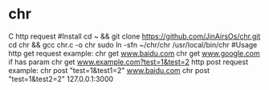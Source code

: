 # chr
C http request
#Install
cd ~ && git clone https://github.com/JinAirsOs/chr.git
cd chr && gcc chr.c -o chr
sudo ln -sfn ~/chr/chr /usr/local/bin/chr
#Usage
http get request example:
chr get www.baidu.com
chr get www.google.com
if has param
chr get www.example.com?test=1&test=2
http post request example:
chr post "test=1&test1=2" www.baidu.com
chr post "test=1&test2=2" 127.0.0.1:3000


